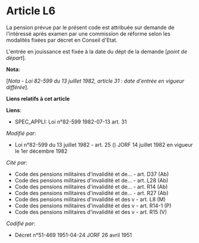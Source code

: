 # Article L6

La pension prévue par le présent code est attribuée sur demande de l'intéressé après examen par une commission de réforme
selon les modalités fixées par décret en Conseil d'Etat.

L'entrée en jouissance est fixée à la date du dép<cb>t de la demande [*point de départ*].

</cb>

**Nota:**

[*Nota - Loi 82-599 du 13 juillet 1982, article 31 : date d'entrée en vigueur différée*].

**Liens relatifs à cet article**

**Liens**:

  - SPEC_APPLI: Loi n°82-599 1982-07-13 art. 31

_Modifié par_:

  - Loi n°82-599 du 13 juillet 1982 - art. 25 () JORF 14 juillet 1982 en vigueur le 1er décembre 1982

_Cité par_:

  - Code des pensions militaires d'invalidité et de... - art. D37 (Ab)
  - Code des pensions militaires d'invalidité et de... - art. L28 (Ab)
  - Code des pensions militaires d'invalidité et de... - art. R14 (Ab)
  - Code des pensions militaires d'invalidité et de... - art. R27 (Ab)
  - Code des pensions militaires d'invalidité et des v - art. L8 (M)
  - Code des pensions militaires d'invalidité et des v - art. R14-1 (P)
  - Code des pensions militaires d'invalidité et des v - art. R15 (V)

_Codifié par_:

  - Décret n°51-469 1951-04-24 JORF 26 avril 1951
